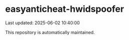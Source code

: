 # easyanticheat-hwidspoofer

Last updated: 2025-06-02 10:40:00

This repository is automatically maintained.
